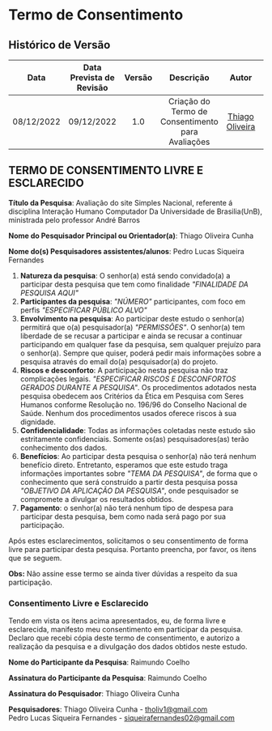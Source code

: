 # Termo de Consentimento
## Histórico de Versão

|Data|Data Prevista de Revisão|Versão|Descrição|Autor|Revisor|
| :----------: |:----------:| :------: | :-----------: | :---------: |:---------: |
|08/12/2022|09/12/2022|1.0|Criação do Termo de Consentimento para Avaliações| [Thiago Oliveira](https://github.com/Thiab394)|-|

## TERMO DE CONSENTIMENTO LIVRE E ESCLARECIDO

**Título da Pesquisa**: Avaliação do site Simples Nacional, referente á disciplina Interação Humano Computador Da Universidade de Brasilia(UnB),
ministrada pelo professor André Barros

**Nome do Pesquisador Principal ou Orientador(a)**: Thiago Oliveira Cunha

**Nome do(s) Pesquisadores assistentes/alunos**: Pedro Lucas Siqueira Fernandes

1.	**Natureza da pesquisa**: O senhor(a) está sendo convidado(a) a participar desta pesquisa que tem como finalidade *"FINALIDADE DA PESQUISA AQUI"*
2.	**Participantes da pesquisa**: *"NÚMERO"* participantes, com foco em perfis *"ESPECIFICAR PÚBLICO ALVO"*
3.	**Envolvimento na pesquisa**: Ao participar deste estudo o senhor(a) permitirá que o(a) pesquisador(a) *"PERMISSÕES"*. O senhor(a) tem liberdade de se recusar a participar e ainda se recusar a continuar participando em qualquer fase da pesquisa, sem qualquer prejuízo para o senhor(a). Sempre que quiser, poderá pedir mais informações sobre a pesquisa através do email do(a) pesquisador(a) do projeto.
5.	**Riscos e desconforto**: A participação nesta pesquisa não traz complicações legais. *"ESPECIFICAR RISCOS E DESCONFORTOS GERADOS DURANTE A PESQUISA"*. Os procedimentos adotados nesta pesquisa obedecem aos Critérios da Ética em Pesquisa com Seres Humanos conforme Resolução no. 196/96 do Conselho Nacional de Saúde. Nenhum dos procedimentos usados oferece riscos à sua dignidade.
6.	**Confidencialidade**: Todas as informações coletadas neste estudo são estritamente confidenciais. Somente os(as) pesquisadores(as) terão conhecimento dos dados.
7.	**Benefícios**: Ao participar desta pesquisa o senhor(a) não terá nenhum benefício direto. Entretanto, esperamos que este estudo traga informações importantes sobre *"TEMA DA PESQUISA"*, de forma que o conhecimento que será construído a partir desta pesquisa possa *"OBJETIVO DA APLICAÇÃO DA PESQUISA"*, onde pesquisador se compromete a divulgar os resultados obtidos. 
8.	**Pagamento**: o senhor(a) não terá nenhum tipo de despesa para participar desta pesquisa, bem como nada será pago por sua participação.

Após estes esclarecimentos, solicitamos o seu consentimento de forma livre para participar desta pesquisa. Portanto preencha, por favor, os itens que se seguem.

**Obs:** Não assine esse termo se ainda tiver dúvidas a respeito da sua participação.

### Consentimento Livre e Esclarecido
Tendo em vista os itens acima apresentados, eu, de forma livre e esclarecida, manifesto meu consentimento em participar da pesquisa. Declaro que recebi cópia deste termo de consentimento, e autorizo a realização da pesquisa e a divulgação dos dados obtidos neste estudo.

**Nome do Participante da Pesquisa**: Raimundo Coelho

**Assinatura do Participante da Pesquisa**: Raimundo Coelho

**Assinatura do Pesquisador**: Thiago Oliveira Cunha

<!-- Para colocar a assinatura, peça para a pessoa assinar ou assine no papel, tire foto e coloque aqui a foto -->


**Pesquisadores**: Thiago Oliveira Cunha - tholiv1@gmail.com <br>Pedro Lucas Siqueira Fernandes - siqueirafernandes02@gmail.com 
